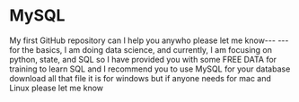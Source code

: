 # MySQL
My first GitHub repository
can I help you anywho please let me know---
--- for the basics, I am doing data science, and  currently, I am focusing on python, state, and SQL 
so I have provided you with some FREE DATA for training to learn SQL 
and I recommend you to use MySQL for your database 
download all that file it is for windows but if anyone needs for mac and Linux please let me know
